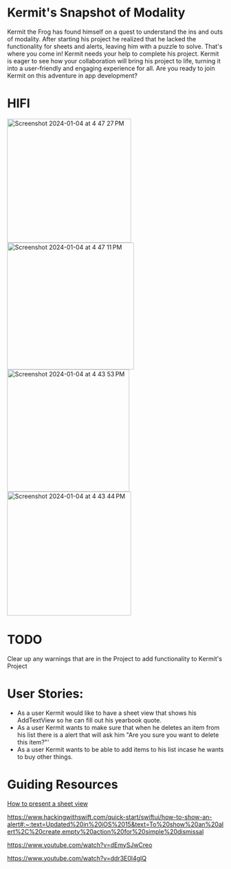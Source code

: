 # Kermit's Snapshot of Modality

Kermit the Frog has found himself on a quest to understand the ins and outs of modality.
After starting his project he realized that he lacked the functionality for sheets and alerts, leaving him with a puzzle to solve. 
That's where you come in! Kermit needs your help to complete his project. Kermit is eager to see how your collaboration will bring his project to life, turning it into a user-friendly and engaging experience for all. 
Are you ready to join Kermit on this adventure in app development?

# HIFI 
<img width="288" alt="Screenshot 2024-01-04 at 4 47 27 PM" src="https://github.com/MariaReyna24/Modality/assets/122468098/5efe4b6b-b152-4089-9ffe-553f73e31618">
<img width="295" alt="Screenshot 2024-01-04 at 4 47 11 PM" src="https://github.com/MariaReyna24/Modality/assets/122468098/714077e1-9d9b-41b5-a450-d47b84f6bc8a">
<img width="284" alt="Screenshot 2024-01-04 at 4 43 53 PM" src="https://github.com/MariaReyna24/Modality/assets/122468098/a784aa34-a393-42f1-9b86-53471a2cade3">
<img width="288" alt="Screenshot 2024-01-04 at 4 43 44 PM" src="https://github.com/MariaReyna24/Modality/assets/122468098/ffd3aa01-8589-4604-ae8c-4f74cf314aa4">

# TODO
Clear up any warnings that are in the Project to add functionality to Kermit's Project

# User Stories: 

- As a user Kermit would like to have a sheet view that shows his AddTextView so he can fill out his yearbook quote.
- As a user Kermit wants to make sure that when he deletes an item from his list there is a alert that will ask him "Are you sure you want to delete this item?"'
- As a user Kermit wants to be able to add items to his list incase he wants to buy other things.

# Guiding Resources
[How to present a sheet view](https://www.hackingwithswift.com/quick-start/swiftui/how-to-present-a-new-view-using-sheets)

https://www.hackingwithswift.com/quick-start/swiftui/how-to-show-an-alert#:~:text=Updated%20in%20iOS%2015&text=To%20show%20an%20alert%2C%20create,empty%20action%20for%20simple%20dismissal

https://www.youtube.com/watch?v=dEmySJwCreo

https://www.youtube.com/watch?v=ddr3E0l4gIQ
